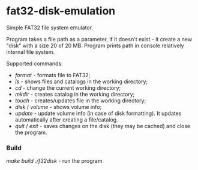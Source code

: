 # fat32-disk-emulation
Simple FAT32 file system emulator.

Program takes a file path as a parameter, if it doesn't exist - it create a new "disk" with a size 20 of 20 MB.
Program prints path in console relatively internal file system.

Supported commands:
- *format* - formats file to FAT32;
- *ls* - shows files and catalogs in the working directory;
- *cd <path>* - change the current working directory;
- *mkdir <name>* - creates catalog in the working directory;
- *touch <name>* - creates/updates file in the working directory;
- *disk* / *volume* - shows volume info;
- *update* - update volume info (in case of disk formatting). It updates automatically after creating a file/catalog.
- *quit* / *exit* - saves changes on the disk (they may be cached) and close the program.

### Build
*make build*
*./f32disk <file>* - run the program

